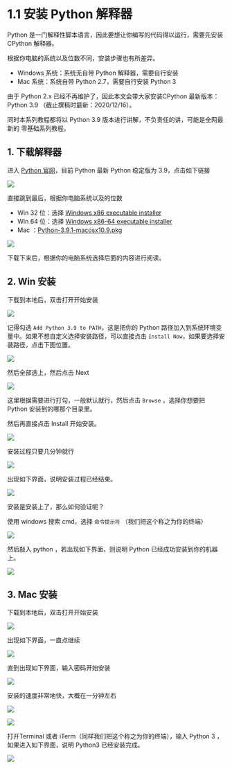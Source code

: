 # 1.1 安装 Python 解释器

Python 是一门解释性脚本语言，因此要想让你编写的代码得以运行，需要先安装 CPython 解释器。

根据你电脑的系统以及位数不同，安装步骤也有所差异。

- Windows 系统：系统无自带 Python 解释器，需要自行安装
- Mac 系统：系统自带 Python 2.7，需要自行安装 Python 3

由于 Python 2.x 已经不再维护了，因此本文会带大家安装CPython 最新版本： Python 3.9 （截止撰稿时最新：2020/12/16）。

同时本系列教程都将以 Python 3.9 版本进行讲解，不负责任的讲，可能是全网最新的 零基础系列教程。

## 1. 下载解释器

进入 [Python 官网](https://www.python.org/downloads/windows/)，目前 Python 最新 Python 稳定版为 3.9，点击如下链接 

![](http://image.iswbm.com/image-20201129172024424.png)

直接跳到最后，根据你电脑系统以及的位数

- Win 32 位：选择 [Windows x86 executable installer](https://www.python.org/ftp/python/3.9.0/python-3.9.0.exe)
- Win 64 位：选择 [Windows x86-64 executable installer](https://www.python.org/ftp/python/3.9.0/python-3.9.0-amd64.exe)
- Mac ：[Python-3.9.1-macosx10.9.pkg](https://www.python.org/ftp/python/3.9.1/python-3.9.1-macosx10.9.pkg)

![](http://image.iswbm.com/image-20201129172153677.png)

下载下来后，根据你的电脑系统选择后面的内容进行阅读。

## 2. Win 安装

下载到本地后，双击打开开始安装

![](http://image.iswbm.com/20201207164009.png)

记得勾选 `Add Python 3.9 to PATH`，这是把你的 Python 路径加入到系统环境变量中。如果不想自定义选择安装路径，可以直接点击 `Install Now`，如果要选择安装路径，点击下图位置。

![](http://image.iswbm.com/20201207164148.png)

然后全部选上，然后点击  Next 

![](http://image.iswbm.com/20201207164207.png)

这里根据需要进行打勾，一般默认就行，然后点击 `Browse` ，选择你想要把 Python 安装到的哪那个目录里。

然后再直接点击  Install 开始安装。

![](http://image.iswbm.com/20201207164309.png)

安装过程只要几分钟就行

![](http://image.iswbm.com/20201207164451.png)

出现如下界面，说明安装过程已经结束。

![](http://image.iswbm.com/20201207164957.png)

安装是安装上了，那么如何验证呢？

使用 windows 搜索 cmd，选择 `命令提示符` （我们把这个称之为你的终端）

![](http://image.iswbm.com/20201207165111.png)

然后敲入 python ，若出现如下界面，则说明 Python 已经成功安装到你的机器上。

![](http://image.iswbm.com/20201218200632.png)

## 3. Mac 安装

下载到本地后，双击打开开始安装

![](http://image.iswbm.com/image-20201215124444268.png)

出现如下界面，一直点继续

![](http://image.iswbm.com/image-20201215124456818.png)

直到出现如下界面，输入密码开始安装

![](http://image.iswbm.com/image-20201215124710859.png)

安装的速度非常地快，大概在一分钟左右

![](http://image.iswbm.com/image-20201215124720398.png)

![](http://image.iswbm.com/image-20201215124935041.png)

打开Terminal 或者 iTerm（同样我们把这个称之为你的终端），输入 Python 3 ，如果进入如下界面，说明 Python3 已经安装完成。

![](http://image.iswbm.com/image-20201215125120591.png)
